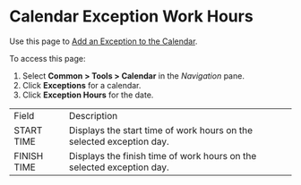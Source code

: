 # Calendar Exception Work Hours

<div class="use">

Use this page to [Add an Exception to the
Calendar](../Use_Cases/Add_an_Exception_to_the_Calendar.htm).

</div>

To access this page:

1.  Select <span style="font-weight: bold;">Common \> Tools \>
    Calendar</span> in the
    <span style="font-style: italic;">Navigation</span> pane.
2.  Click <span style="font-weight: bold;">Exceptions</span> for a
    calendar.
3.  Click <span style="font-weight: bold;">Exception Hours</span> for
    the
date.

|             |                                                                       |
| ----------- | --------------------------------------------------------------------- |
| Field       | Description                                                           |
| START TIME  | Displays the start time of work hours on the selected exception day.  |
| FINISH TIME | Displays the finish time of work hours on the selected exception day. |
